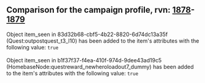 ## Comparison for the campaign profile, rvn: [1878](https://github.com/PRO100KatYT/FortniteProfileRevisions/tree/main/profiles/campaign/1878%20campaign.json)-[1879](https://github.com/PRO100KatYT/FortniteProfileRevisions/tree/main/profiles/campaign/1879%20campaign.json)

Object item_seen in 83d32b68-cbf5-4b22-8820-6d74dc13a35f (Quest:outpostquest_t3_l10) has been added to the item's attributes with the following value: `true`
<br><br>
Object item_seen in b1f37f37-f4ea-410f-974d-9dee43ad19c5 (HomebaseNode:questreward_newheroloadout7_dummy) has been added to the item's attributes with the following value: `true`
<br><br>
